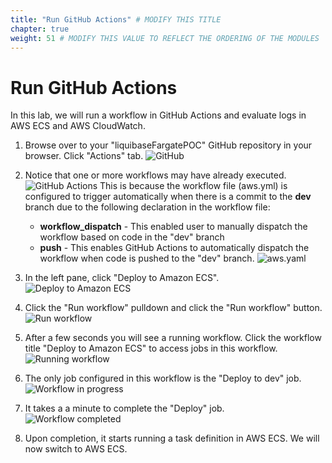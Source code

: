```yaml
---
title: "Run GitHub Actions" # MODIFY THIS TITLE
chapter: true
weight: 51 # MODIFY THIS VALUE TO REFLECT THE ORDERING OF THE MODULES
---
```


# Run GitHub Actions

In this lab, we will run a workflow in GitHub Actions and evaluate logs in AWS ECS and AWS CloudWatch.

1. Browse over to your "liquibaseFargatePOC" GitHub repository in your browser. Click "Actions" tab. 
![GitHub](/images/lab3_deploy_to_dev/github_1.png?width=800px&classes=border,shadow)

1. Notice that one or more workflows may have already executed. 
![GitHub Actions](/images/lab3_deploy_to_dev/github_2.png?width=800px&classes=border,shadow) 
    This is because the workflow file (aws.yml) is configured to trigger automatically when there is a commit to the __dev__ branch due to the following declaration in the workflow file:
    * __workflow_dispatch__ - This enabled user to manually dispatch the workflow based on code in the "dev" branch
    * __push__ - This enables GitHub Actions to automatically dispatch the workflow when code is pushed to the "dev" branch. 
![aws.yaml](/images/lab3_deploy_to_dev/aws_yaml_on.png?width==300px&classes=border,shadow) 

1. In the left pane, click "Deploy to Amazon ECS".
![Deploy to Amazon ECS](/images/lab3_deploy_to_dev/github_actions_deploy_to_amazon_ecs_1.png?width=800px&classes=border,shadow) 

1. Click the "Run workflow" pulldown and click the "Run workflow" button.
![Run workflow](/images/lab3_deploy_to_dev/github_actions_run_workflow_1.png?width=800px&classes=border,shadow) 

1. After a few seconds you will see a running workflow. Click the workflow title "Deploy to Amazon ECS" to access jobs in this workflow. 
![Running workflow](/images/lab3_deploy_to_dev/github_actions_running_1.png?width=800px&classes=border,shadow) 

1. The only job configured in this workflow is the "Deploy to dev" job. 
![Workflow in progress](/images/lab3_deploy_to_dev/github_actions_running_2.png?width=800px&classes=border,shadow) 

1. It takes a a minute to complete the "Deploy" job.  
![Workflow completed](/images/lab3_deploy_to_dev/github_actions_running_3.png?width=800px&classes=border,shadow) 

1. Upon completion, it starts running a task definition in AWS ECS. We will now switch to AWS ECS.
